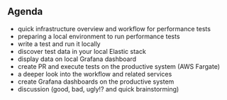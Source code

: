 ## Agenda

- quick infrastructure overview and workflow for performance tests
- preparing a local environment to run performance tests
- write a test and run it locally
- discover test data in your local Elastic stack
- display data on local Grafana dashboard
- create PR and execute tests on the productive system (AWS Fargate)
- a deeper look into the workflow and related services
- create Grafana dashboards on the productive system
- discussion (good, bad, ugly!? and quick brainstorming)

